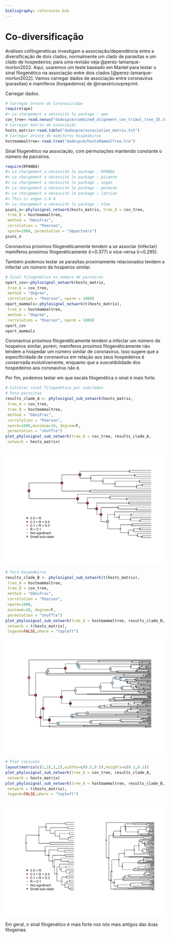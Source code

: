 ```yaml
---
bibliography: references.bib
---
```


# Co-diversificação

Análises cofilogenéticas investigam a associação/dependência entre a diversificação de dois clados, normalmente um clado de parasitas e um clado de hospedeiros; para uma revisão veja @perez-lamarque-morlon2022. Aqui, usaremos um teste baseado em Mantel para testar o sinal filogenético na associação entre dois clados [@perez-lamarque-morlon2022]. Vamos carregar dados de associação entre coronavirus (parasitas) e mamíferos (hospedeiros) de @maestricovpreprint.

Carregar dados.


```r
# Carregar árvore de Coronaviridae
require(ape)
#> Le chargement a nécessité le package : ape
cov_tree<-read.nexus("dadospcm/combined_alignment_cov_trimal_tree_35.tre")
# Carregar matriz de associação
hosts_matrix<-read.table("dadospcm/association_matrix.txt")
# Carregar árvore de mamíferos hospedeiros
hostmammaltree<-read.tree("dadospcm/hostsMammalTree.tre")
```

Sinal filogenético na associação, com permutações mantendo constante o número de parceiros.


```r
require(RPANDA)
#> Le chargement a nécessité le package : RPANDA
#> Le chargement a nécessité le package : picante
#> Le chargement a nécessité le package : vegan
#> Le chargement a nécessité le package : permute
#> Le chargement a nécessité le package : lattice
#> This is vegan 2.6-4
#> Le chargement a nécessité le package : nlme
psuni_n<-phylosignal_network(hosts_matrix, tree_A = cov_tree, 
 tree_B = hostmammaltree, 
 method = "GUniFrac", 
 correlation = "Pearson", 
 nperm=1000, permutation = "nbpartners")
psuni_n
```

Coronavirus próximos filogenéticamente tendem a se associar (infectar) mamíferos proximos filogenéticamente (r=0.377) e vice-versa (r=0.295).

Também podemos testar se parasitas proximamente relacionados tendem a infectar um *número* de hospeiros similar.


```r
# Sinal filogenético no número de parceiros
npart_cov<-phylosignal_network(hosts_matrix, 
 tree_A = cov_tree, 
 method = "degree", 
 correlation = "Pearson", nperm = 1000)
npart_mammals<-phylosignal_network(t(hosts_matrix), 
 tree_A = hostmammaltree, 
 method = "degree", 
 correlation = "Pearson", nperm = 1000)
npart_cov
npart_mammals
```

Coronavirus próximos filogenéticamente tendem a infectar um número de hospeiros similar, porém, mamíferos proximos filogenéticamente não tendem a hospedar um número similar de coronavirus. Isso sugere que a especificidade de coronavírus em relação aos seus hospedeiros é conservada evolutivamente, enquanto que a suscetibilidade dos hospedeiros aos coronavírus não é.

Por fim, podemos testar em que escala filogenética o sinal é mais forte.


```r
# Calcular sinal filogenético por subclados
# Para parasitas
results_clade_A <- phylosignal_sub_network(hosts_matrix, 
 tree_A = cov_tree, 
 tree_B = hostmammaltree, 
 method = "GUniFrac", 
 correlation = "Pearson", 
 nperm=1000,minimum=10, degree=F,
 permutation = "shuffle")
plot_phylosignal_sub_network(tree_A = cov_tree, results_clade_A,
 network = hosts_matrix)
```

<img src="04.14-pcmcodiv_files/figure-html/unnamed-chunk-4-1.png" width="672" />

```r
# Para hospedeiros
results_clade_B <- phylosignal_sub_network(t(hosts_matrix), 
 tree_A = hostmammaltree, 
 tree_B = cov_tree, 
 method = "GUniFrac", 
 correlation = "Pearson", 
 nperm=1000, 
 minimum=10, degree=F,
 permutation = "shuffle")
plot_phylosignal_sub_network(tree_A = hostmammaltree, results_clade_B,
 network = t(hosts_matrix),
 legend=FALSE,where = "topleft")
```

<img src="04.14-pcmcodiv_files/figure-html/unnamed-chunk-4-2.png" width="672" />

```r
# Plot conjunto 
layout(matrix(c(1,2),1,2),widths=c(0.5,0.5),heights=c(0.1,0.1))
plot_phylosignal_sub_network(tree_A = cov_tree, results_clade_A,
 network = hosts_matrix)
plot_phylosignal_sub_network(tree_A = hostmammaltree, results_clade_B,
 network = t(hosts_matrix),
 legend=FALSE,where = "topleft")
```

<img src="04.14-pcmcodiv_files/figure-html/unnamed-chunk-4-3.png" width="672" />

Em geral, o sinal filogenético é mais forte nos nós mais antigos das duas filogenias.
